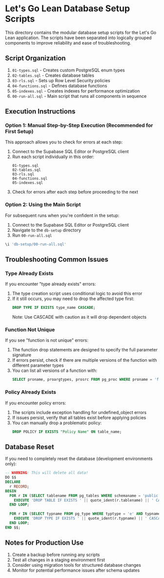 # Let's Go Lean Database Setup Scripts

This directory contains the modular database setup scripts for the Let's Go Lean application. The scripts have been separated into logically grouped components to improve reliability and ease of troubleshooting.

## Script Organization

1. `01-types.sql` - Creates custom PostgreSQL enum types
2. `02-tables.sql` - Creates database tables
3. `03-rls.sql` - Sets up Row Level Security policies
4. `04-functions.sql` - Defines database functions
5. `05-indexes.sql` - Creates indexes for performance optimization
6. `00-run-all.sql` - Main script that runs all components in sequence

## Execution Instructions

### Option 1: Manual Step-by-Step Execution (Recommended for First Setup)

This approach allows you to check for errors at each step:

1. Connect to the Supabase SQL Editor or PostgreSQL client
2. Run each script individually in this order:
   ```
   01-types.sql
   02-tables.sql
   03-rls.sql
   04-functions.sql
   05-indexes.sql
   ```
3. Check for errors after each step before proceeding to the next

### Option 2: Using the Main Script

For subsequent runs when you're confident in the setup:

1. Connect to the Supabase SQL Editor or PostgreSQL client
2. Navigate to the `db-setup` directory
3. Run `00-run-all.sql`

```sql
\i 'db-setup/00-run-all.sql'
```

## Troubleshooting Common Issues

### Type Already Exists

If you encounter "type already exists" errors:

1. The type creation script uses conditional logic to avoid this error
2. If it still occurs, you may need to drop the affected type first:
   ```sql
   DROP TYPE IF EXISTS type_name CASCADE;
   ```
   Note: Use CASCADE with caution as it will drop dependent objects

### Function Not Unique

If you see "function is not unique" errors:

1. The function drop statements are designed to specify the full parameter signature
2. If errors persist, check if there are multiple versions of the function with different parameter types
3. You can list all versions of a function with:
   ```sql
   SELECT proname, proargtypes, prosrc FROM pg_proc WHERE proname = 'function_name';
   ```

### Policy Already Exists

If you encounter policy errors:

1. The scripts include exception handling for undefined_object errors
2. If issues persist, verify that all tables exist before applying policies
3. You can manually drop a problematic policy:
   ```sql
   DROP POLICY IF EXISTS "Policy Name" ON table_name;
   ```

## Database Reset

If you need to completely reset the database (development environments only):

```sql
-- WARNING: This will delete all data!
DO $$ 
DECLARE
  r RECORD;
BEGIN
  FOR r IN (SELECT tablename FROM pg_tables WHERE schemaname = 'public') LOOP
    EXECUTE 'DROP TABLE IF EXISTS ' || quote_ident(r.tablename) || ' CASCADE';
  END LOOP;
  
  FOR r IN (SELECT typname FROM pg_type WHERE typtype = 'e' AND typnamespace = (SELECT oid FROM pg_namespace WHERE nspname = 'public')) LOOP
    EXECUTE 'DROP TYPE IF EXISTS ' || quote_ident(r.typname) || ' CASCADE';
  END LOOP;
END $$;
```

## Notes for Production Use

1. Create a backup before running any scripts
2. Test all changes in a staging environment first
3. Consider using migration tools for structured database changes
4. Monitor for potential performance issues after schema updates 